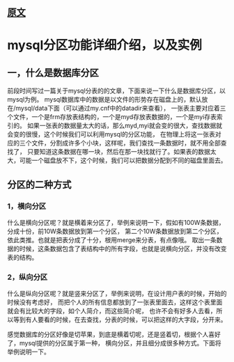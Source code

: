 
## [原文](http://blog.51yip.com/mysql/1013.html)

# mysql分区功能详细介绍，以及实例

## 一，什么是数据库分区

前段时间写过一篇关于mysql分表的的文章，下面来说一下什么是数据库分区，以mysql为例。
mysql数据库中的数据是以文件的形势存在磁盘上的，默认放在/mysql/data下面（可以通过my.cnf中的datadir来查看），
一张表主要对应着三个文件，一个是frm存放表结构的，一个是myd存放表数据的，一个是myi存表索引的。
如果一张表的数据量太大的话，那么myd,myi就会变的很大，查找数据就会变的很慢，这个时候我们可以利用mysql的分区功能，
在物理上将这一张表对应的三个文件，分割成许多个小块，这样呢，我们查找一条数据时，就不用全部查找了，
只要知道这条数据在哪一块，然后在那一块找就行了。如果表的数据太大，可能一个磁盘放不下，这个时候，我们可以把数据分配到不同的磁盘里面去。

## 分区的二种方式

### 1，横向分区

什么是横向分区呢？就是横着来分区了，举例来说明一下，假如有100W条数据，分成十份，前10W条数据放到第一个分区，
第二个10W条数据放到第二个分区，依此类推。也就是把表分成了十分，根用merge来分表，有点像哦。
取出一条数据的时候，这条数据包含了表结构中的所有字段，也就是说横向分区，并没有改变表的结构。

### 2，纵向分区

什么是纵向分区呢？就是竖来分区了，举例来说明，在设计用户表的时候，开始的时候没有考虑好，
而把个人的所有信息都放到了一张表里面去，这样这个表里面就会有比较大的字段，如个人简介，而这些简介呢，
也许不会有好多人去看，所以等到有人要看的时候，在去查找，分表的时候，可以把这样的大字段，分开来。

感觉数据库的分区好像是切苹果，到底是横着切呢，还是竖着切，根据个人喜好了，mysql提供的分区属于第一种，
横向分区，并且细分成很多种方式。下面将举例说明一下。